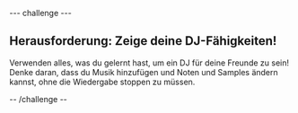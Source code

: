 \--- challenge \---

## Herausforderung: Zeige deine DJ-Fähigkeiten!

Verwenden alles, was du gelernt hast, um ein DJ für deine Freunde zu sein! Denke daran, dass du Musik hinzufügen und Noten und Samples ändern kannst, ohne die Wiedergabe stoppen zu müssen.

-- /challenge --